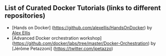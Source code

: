 ## List of Curated Docker Tutorials (links to different repositories)

* [Hands on Docker] (https://github.com/alexellis/HandsOnDocker) by [Alex Ellis](https://twitter.com/alexellisuk)
* [Advanced Docker orchestration workshop] (https://github.com/docker/labs/tree/master/Docker-Orchestration) by [Jérôme Petazzoni] (https://twitter.com/jpetazzo)
